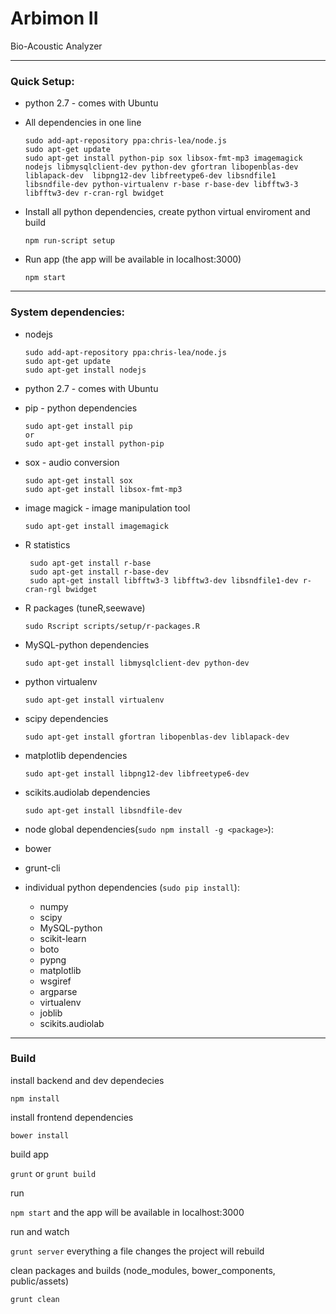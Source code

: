 # Arbimon II
Bio-Acoustic Analyzer

---
### Quick Setup:
 - python 2.7 - comes with Ubuntu
 
 - All dependencies  in one line
   ```
   sudo add-apt-repository ppa:chris-lea/node.js
   sudo apt-get update
   sudo apt-get install python-pip sox libsox-fmt-mp3 imagemagick nodejs libmysqlclient-dev python-dev gfortran libopenblas-dev liblapack-dev  libpng12-dev libfreetype6-dev libsndfile1 libsndfile-dev python-virtualenv r-base r-base-dev libfftw3-3 libfftw3-dev r-cran-rgl bwidget
   ```
   
   
 - Install all python dependencies, create python virtual enviroment and build
    ```
    npm run-script setup    
    ```
    
    
 - Run app (the app will be available in localhost:3000)
    ```
    npm start
    ```
    

---


### System dependencies:

 - nodejs
   ```
   sudo add-apt-repository ppa:chris-lea/node.js
   sudo apt-get update
   sudo apt-get install nodejs
   ```
   
   
 - python 2.7 - comes with Ubuntu
   
   
 - pip - python dependencies
   ```
   sudo apt-get install pip
   or
   sudo apt-get install python-pip
   ```
   
   
 - sox - audio conversion
   ```
   sudo apt-get install sox
   sudo apt-get install libsox-fmt-mp3
   ```
   
   
 - image magick - image manipulation tool
   ```
   sudo apt-get install imagemagick
   ```
   
   
 - R statistics
   ```
    sudo apt-get install r-base
    sudo apt-get install r-base-dev
    sudo apt-get install libfftw3-3 libfftw3-dev libsndfile1-dev r-cran-rgl bwidget
   ```
   
   
 - R packages (tuneR,seewave)
   ```
   sudo Rscript scripts/setup/r-packages.R
   ```
   
   
 - MySQL-python dependencies
   ```
   sudo apt-get install libmysqlclient-dev python-dev
   ```
   
   
 - python virtualenv
   ```
   sudo apt-get install virtualenv
   ```
   
   
 - scipy dependencies
   ```
   sudo apt-get install gfortran libopenblas-dev liblapack-dev
   ```
   
   
 - matplotlib dependencies
   ```
   sudo apt-get install libpng12-dev libfreetype6-dev
   ```
   
   
 - scikits.audiolab dependencies
   ```
   sudo apt-get install libsndfile-dev
   ```
   
   
 - node global dependencies(`sudo npm install -g <package>`):
  - bower
  - grunt-cli
  
  
 - individual python dependencies (`sudo pip install`):
    - numpy 
    - scipy
    - MySQL-python 
    - scikit-learn 
    - boto 
    - pypng  
    - matplotlib
    - wsgiref
    - argparse
    - virtualenv
    - joblib
    - scikits.audiolab

---

### Build

install backend and dev dependecies 

`npm install`

install frontend dependencies 

`bower install`

build app

`grunt` or `grunt build`

run

`npm start` and the app will be available in localhost:3000

run and watch

`grunt server` everything a file changes the project will rebuild

clean packages and builds (node_modules, bower_components, public/assets)

`grunt clean` 
